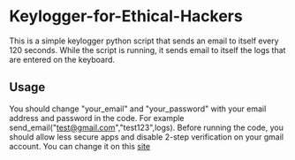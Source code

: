 # Keylogger-for-Ethical-Hackers
This is a simple keylogger python script that sends an email to itself every 120 seconds.
While the script is running, it sends email to itself the logs that are entered on the keyboard. 

## Usage
You should change "your_email" and "your_password" with your email address and password in the code.
For example send_email("test@gmail.com","test123",logs).
Before running the code, you should allow less secure apps and disable 2-step verification on your gmail account. You can change it on this [site](https://myaccount.google.com/u/1/lesssecureapps?pli=1&pageId=none)
